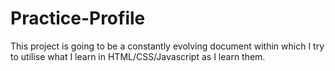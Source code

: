 # Practice-Profile

This project is going to be a constantly evolving document within which I try to utilise what I learn in HTML/CSS/Javascript as I learn them. 

